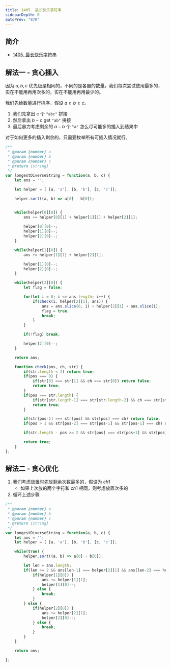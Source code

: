 ```yaml
---
title: 1405. 最长快乐字符串
sidebarDepth: 0
autoPrev: "870"
---
```

## 简介
- [1405. 最长快乐字符串](https://leetcode-cn.com/problems/longest-happy-string/)

## 解法一 - 贪心插入
因为 $a,b,c$ 优先级是相同的，不同的是各自的数量。我们每次尝试使用最多的，实在不能用再用次多的，实在不能用再用最少的。

我们先给数量进行排序，假设 $a \geq b \geq c$。

1. 我们先拿出 $c$ 个 `"abc"` 拼接
2. 然后拿出 $b-c$ get `"ab"` 拼接
3. 最后暴力考虑剩余的 $a-b$ 个 `"a"` 怎么尽可能多的插入到结果中

对于如何更多的插入剩余的，只需要枚举所有可插入情况就行。

```javascript
/**
 * @param {number} a
 * @param {number} b
 * @param {number} c
 * @return {string}
 */
var longestDiverseString = function(a, b, c) {
    let ans = '';

    let helper = [ [a, 'a'], [b, 'b'], [c, 'c']];

    helper.sort((a, b) => a[0] - b[0]);


    while(helper[0][0]) {
        ans += helper[0][1] + helper[1][1] + helper[2][1];
        
        helper[0][0]--;
        helper[1][0]--;
        helper[2][0]--;
    }

    while(helper[1][0]) {
        ans += helper[1][1] + helper[2][1];

        helper[1][0]--;
        helper[2][0]--;
    }

    while(helper[2][0]) {
        let flag = false;

        for(let i = 0; i <= ans.length; i++) {
            if(check(i, helper[2][1], ans)) {
                ans = ans.slice(0, i) + helper[2][1] + ans.slice(i);
                flag = true;
                break;
            }
        }

        if(!flag) break;

        helper[2][0]--;
    }

    return ans;

    function check(pos, ch, str) {
        if(str.length < 2) return true;
        if(pos === 0) {
            if(str[0] === str[1] && ch === str[0]) return false;
            return true;
        }
        if(pos === str.length) {
            if(str[str.length-1] === str[str.length-2] && ch === str[str.length-1]) return false;
            return true;
        }

        if(str[pos-1] === str[pos] && str[pos] === ch) return false;
        if(pos > 1 && str[pos-2] === str[pos-1] && str[pos-1] === ch) return false;

        if(str.length - pos >= 2 && str[pos] === str[pos+1] && str[pos] === ch) return false;

        return true;
    }
};
```

## 解法二 - 贪心优化
1. 我们考虑放置时先放剩余次数最多的，假设为 $ch1$
   - 如果上次放的两个字符和 $ch1$ 相同，则考虑放置次多的
2. 循环上述步骤

```javascript
/**
 * @param {number} a
 * @param {number} b
 * @param {number} c
 * @return {string}
 */
var longestDiverseString = function(a, b, c) {
    let ans = '';
    let helper = [ [a, 'a'], [b, 'b'], [c, 'c']];

    while(true) {
        helper.sort((a, b) => a[0] - b[0]);

        let len = ans.length;
        if(len >= 2 && ans[len-1] === helper[2][1] && ans[len-2] === helper[2][1]) {
            if(helper[1][0]) {
                ans += helper[1][1];
                helper[1][0]--;
            } else {
                break;
            }
        } else {
            if(helper[2][0]) {
                ans += helper[2][1];
                helper[2][0]--;
            } else {
                break;
            }
        }
    }

    return ans;

};
```



